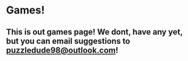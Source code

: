 <html>
<h1>Games!</h1>
<h2>This is out games page! We dont, have any yet, but you can email suggestions to <a href="mailto:puzzledude98@outlook.com?subject=Suggestion/Comment">puzzledude98@outlook.com</a>!</h2>
